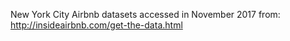 New York City Airbnb datasets accessed in November 2017 from:
http://insideairbnb.com/get-the-data.html
